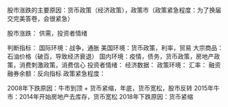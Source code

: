 
股市涨跌的主要原因：货币政策（经济政策），政策市（政策紧急程度：为了换届交完美答卷，会很紧急）

股市涨跌：
供需，投资者情绪


判断指标：
国际环境：战争，通胀
美国环境：货币政策，利率，贸易
大宗商品：石油价格（破百，导致经济衰退）
国内环境：疫情，债务，货币政策，房地产政策，消费刺激政策，消费信心
投资者情绪：
经济数据：
政策环境：
汇率：
融资融券余额：反向指标
政策紧急程度：


2008年下跌原因：牛市到顶 + 货币紧缩，年底，货币宽松，股市反转
2015年牛市：2014年开始房地产去库存，货币宽松
2018年下跌原因：货币紧缩


